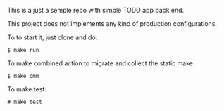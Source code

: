 This is a just a semple repo with simple TODO app back end.

This project does not implements any kind of production configurations.

To to start it, just clone and do:

    $ make run

To make combined action to migrate and collect the static make:

    $ make cmm

To make test:

    # make test
